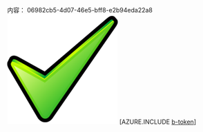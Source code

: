 内容： 06982cb5-4d07-46e5-bff8-e2b94eda22a8![图像](a62f3652-ee4f-46e9-a1ef-c80917a112eb.png)
[AZURE.INCLUDE [b-token](9ec82319-2cb6-44df-8475-d6051d26266c.md)]

